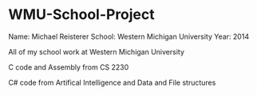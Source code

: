 WMU-School-Project
==================
Name: Michael Reisterer
School: Western Michigan University
Year: 2014

All of my school work at Western Michigan University

C code and Assembly from CS 2230

C# code from Artifical Intelligence and Data and File structures
